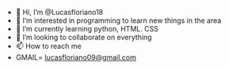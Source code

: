 - 👋 Hi, I’m @Lucasfloriano18
- 👀 I’m interested in programming to learn new things in the area
- 🌱 I’m currently learning python, HTML. CSS
- 💞️ I’m looking to collaborate on everything
- 📫 How to reach me
- GMAIL= lucasfloriano09@gmail.com
<!---
Lucasfloriano18/Lucasfloriano18 is a ✨ special ✨ repository because its `README.md` (this file) appears on your GitHub profile.
You can click the Preview link to take a look at your changes.
--->
